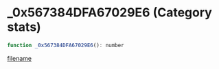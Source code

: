 # _0x567384DFA67029E6 (Category stats)

```js
function _0x567384DFA67029E6(): number
```

[filename](_0x567384DFA67029E6_m.md ':include')